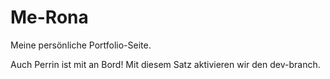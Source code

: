 # Me-Rona
Meine persönliche Portfolio-Seite.

Auch Perrin ist mit an Bord!
Mit diesem Satz aktivieren wir den dev-branch.
